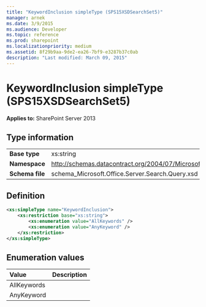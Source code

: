 ```yaml
---
title: "KeywordInclusion simpleType (SPS15XSDSearchSet5)"
manager: arnek
ms.date: 3/9/2015
ms.audience: Developer
ms.topic: reference
ms.prod: sharepoint
ms.localizationpriority: medium
ms.assetid: 8f29b9aa-9de2-ea26-7bf9-e3287b37c0ab
description: "Last modified: March 09, 2015"
---
```


# KeywordInclusion simpleType (SPS15XSDSearchSet5)

 
  
 **Applies to:** SharePoint Server 2013
  
## Type information

|||
|:-----|:-----|
|**Base type** <br/> |xs:string  <br/> |
|**Namespace** <br/> |http://schemas.datacontract.org/2004/07/Microsoft.Office.Server.Search.Query  <br/> |
|**Schema file** <br/> |schema_Microsoft.Office.Server.Search.Query.xsd  <br/> |
   
## Definition

```XML
<xs:simpleType name="KeywordInclusion">
    <xs:restriction base="xs:string">
        <xs:enumeration value="AllKeywords" />
        <xs:enumeration value="AnyKeyword" />
    </xs:restriction>
</xs:simpleType>

```

## Enumeration values

|**Value**|**Description**|
|:-----|:-----|
|AllKeywords  <br/> ||
|AnyKeyword  <br/> ||
   

